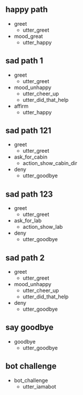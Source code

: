 ## happy path
* greet
  - utter_greet
* mood_great
  - utter_happy

## sad path 1
* greet
  - utter_greet
* mood_unhappy
  - utter_cheer_up
  - utter_did_that_help
* affirm
  - utter_happy

## sad path 121
* greet
  - utter_greet
* ask_for_cabin
  - action_show_cabin_dir
* deny
  - utter_goodbye

## sad path 123
* greet
  - utter_greet
* ask_for_lab
  - action_show_lab
* deny
  - utter_goodbye



## sad path 2
* greet
  - utter_greet
* mood_unhappy
  - utter_cheer_up
  - utter_did_that_help
* deny
  - utter_goodbye

## say goodbye
* goodbye
  - utter_goodbye

## bot challenge
* bot_challenge
  - utter_iamabot
